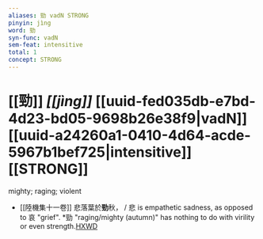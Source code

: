 ```yaml
---
aliases: 勁 vadN STRONG
pinyin: jìng
word: 勁
syn-func: vadN
sem-feat: intensitive
total: 1
concept: STRONG 
---
```

# [[勁]] *[[jìng]]*  [[uuid-fed035db-e7bd-4d23-bd05-9698b26e38f9|vadN]] [[uuid-a24260a1-0410-4d64-acde-5967b1bef725|intensitive]] [[STRONG]]
mighty; raging; violent
 - [[陸機集十一卷]] 悲落葉於**勁**秋，
                     / 悲 is empathetic sadness, as opposed to 哀 "grief". *勁 "raging/mighty (autumn)" has nothing to do with virility or even strength.[HXWD](https://hxwd.org/textview.html?location=CH2b1575_CHANT_001-2a.6)